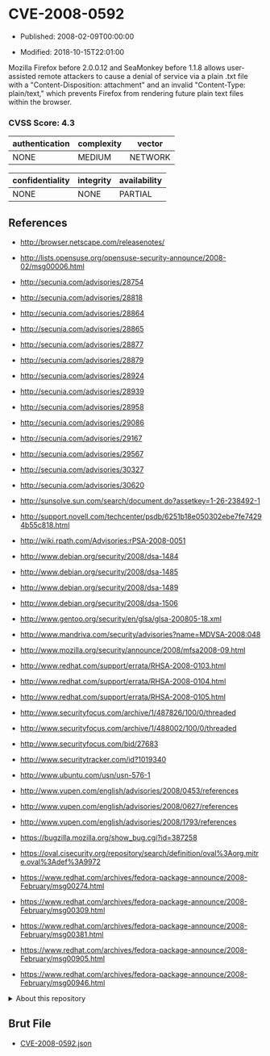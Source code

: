 # CVE-2008-0592

- Published: 2008-02-09T00:00:00

- Modified: 2018-10-15T22:01:00

Mozilla Firefox before 2.0.0.12 and SeaMonkey before 1.1.8 allows user-assisted remote attackers to cause a denial of service via a plain .txt file with a "Content-Disposition: attachment" and an invalid "Content-Type: plain/text," which prevents Firefox from rendering future plain text files within the browser.

### CVSS Score: **4.3**

| authentication | complexity | vector |
| --- | --- | --- |
| NONE | MEDIUM | NETWORK |

| confidentiality | integrity | availability |
| --- | --- | --- |
| NONE | NONE | PARTIAL |

## References

* http://browser.netscape.com/releasenotes/

* http://lists.opensuse.org/opensuse-security-announce/2008-02/msg00006.html

* http://secunia.com/advisories/28754

* http://secunia.com/advisories/28818

* http://secunia.com/advisories/28864

* http://secunia.com/advisories/28865

* http://secunia.com/advisories/28877

* http://secunia.com/advisories/28879

* http://secunia.com/advisories/28924

* http://secunia.com/advisories/28939

* http://secunia.com/advisories/28958

* http://secunia.com/advisories/29086

* http://secunia.com/advisories/29167

* http://secunia.com/advisories/29567

* http://secunia.com/advisories/30327

* http://secunia.com/advisories/30620

* http://sunsolve.sun.com/search/document.do?assetkey=1-26-238492-1

* http://support.novell.com/techcenter/psdb/6251b18e050302ebe7fe74294b55c818.html

* http://wiki.rpath.com/Advisories:rPSA-2008-0051

* http://www.debian.org/security/2008/dsa-1484

* http://www.debian.org/security/2008/dsa-1485

* http://www.debian.org/security/2008/dsa-1489

* http://www.debian.org/security/2008/dsa-1506

* http://www.gentoo.org/security/en/glsa/glsa-200805-18.xml

* http://www.mandriva.com/security/advisories?name=MDVSA-2008:048

* http://www.mozilla.org/security/announce/2008/mfsa2008-09.html

* http://www.redhat.com/support/errata/RHSA-2008-0103.html

* http://www.redhat.com/support/errata/RHSA-2008-0104.html

* http://www.redhat.com/support/errata/RHSA-2008-0105.html

* http://www.securityfocus.com/archive/1/487826/100/0/threaded

* http://www.securityfocus.com/archive/1/488002/100/0/threaded

* http://www.securityfocus.com/bid/27683

* http://www.securitytracker.com/id?1019340

* http://www.ubuntu.com/usn/usn-576-1

* http://www.vupen.com/english/advisories/2008/0453/references

* http://www.vupen.com/english/advisories/2008/0627/references

* http://www.vupen.com/english/advisories/2008/1793/references

* https://bugzilla.mozilla.org/show_bug.cgi?id=387258

* https://oval.cisecurity.org/repository/search/definition/oval%3Aorg.mitre.oval%3Adef%3A9972

* https://www.redhat.com/archives/fedora-package-announce/2008-February/msg00274.html

* https://www.redhat.com/archives/fedora-package-announce/2008-February/msg00309.html

* https://www.redhat.com/archives/fedora-package-announce/2008-February/msg00381.html

* https://www.redhat.com/archives/fedora-package-announce/2008-February/msg00905.html

* https://www.redhat.com/archives/fedora-package-announce/2008-February/msg00946.html

<details>
<summary>About this repository</summary> 

  This repository is part of the project [Live Hack CVE](https://github.com/Live-Hack-CVE). Main website can be found [www.live-hack.org](https://www.live-hack.org) 
  
  Made by [Sn0wAlice](https://github.com/Sn0wAlice) for the people that care about security and need to have a feed of the latest CVEs. Hope you enjoy it, don't forget to star the repo and follow me on [Twitter](https://twitter.com/Sn0wAlice) and [Github](https://github.com/Sn0wAlice). And that is my [personnal website](https://www.alice-snow.me/)

  - [Home Page](https://github.com/Live-Hack-CVE)
  - [Framework](https://github.com/Live-Hack-CVE/cve-framework)
  - [CVE database](https://github.com/Live-Hack-CVE/full_database)
  - [Changelog](https://github.com/Live-Hack-CVE/Changelog)
</details>

## Brut File

* [CVE-2008-0592.json](https://raw.githubusercontent.com/Live-Hack-CVE/full_database/main/cves/2008/CVE-2008-0592.json)

